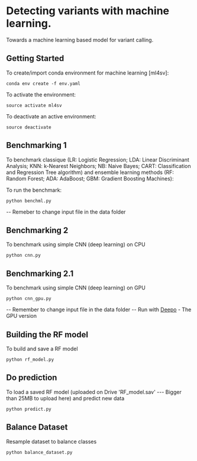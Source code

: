 # Detecting variants with machine learning.

Towards a machine learning based model for variant calling. 

## Getting Started 

To create/import conda environment for machine learning [ml4sv]: 
```
conda env create -f env.yaml
```

To activate the environment:  
```
source activate ml4sv
```

To deactivate an active environment: 
```
source deactivate
```

## Benchmarking 1

To benchmark classique (LR: Logistic Regression; LDA: Linear Discriminant Analysis; KNN: k-Nearest Neighbors; NB: Naive Bayes; 
CART: Classification and Regression Tree algorithm) and ensemble learning methods (RF: Random Forest; ADA: AdaBoost; GBM: Gradient Boosting Machines):

To run the benchmark: 
```
python benchml.py
```
-- Remeber to change input file in the data folder

## Benchmarking 2
To benchmark using simple CNN (deep learning) on CPU
```
python cnn.py
```

## Benchmarking 2.1
To benchmark using simple CNN (deep learning) on GPU
```
python cnn_gpu.py
```

-- Remember to change input file in the data folder
-- Run with [Deepo](https://hub.docker.com/r/ufoym/deepo/) - The GPU version

## Building the RF model
To build and save a RF model 
```
python rf_model.py
```

## Do prediction
To load a saved RF model (uploaded on Drive 'RF_model.sav' --- Bigger than 25MB to upload here) and predict new data
```
python predict.py
```

## Balance Dataset
Resample dataset to balance classes
```
python balance_dataset.py
```
